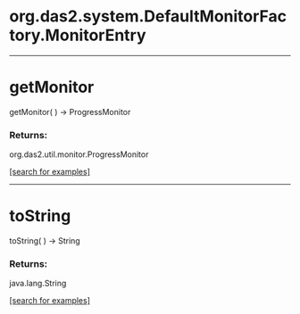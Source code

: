 # org.das2.system.DefaultMonitorFactory.MonitorEntry
***
<a name="getMonitor"></a>
# getMonitor
getMonitor(  ) &rarr; ProgressMonitor



### Returns:
org.das2.util.monitor.ProgressMonitor


<a href="https://github.com/autoplot/dev/search?q=getMonitor&unscoped_q=getMonitor">[search for examples]</a>

***
<a name="toString"></a>
# toString
toString(  ) &rarr; String



### Returns:
java.lang.String


<a href="https://github.com/autoplot/dev/search?q=toString&unscoped_q=toString">[search for examples]</a>

